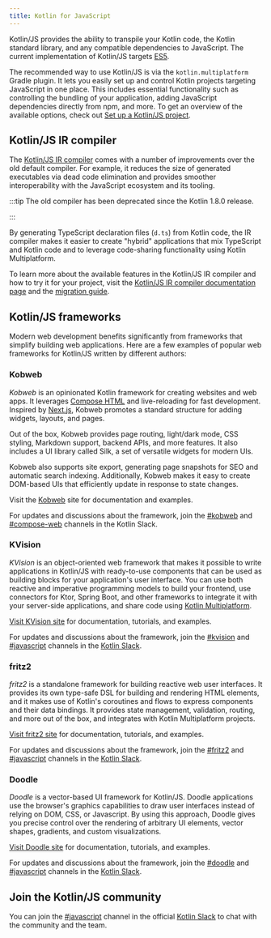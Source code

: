 ```yaml
---
title: Kotlin for JavaScript
---
```



Kotlin/JS provides the ability to transpile your Kotlin code, the Kotlin standard library, and any compatible dependencies
to JavaScript. The current implementation of Kotlin/JS targets [ES5](https://www.ecma-international.org/ecma-262/5.1/).

The recommended way to use Kotlin/JS is via the `kotlin.multiplatform` Gradle plugin. It lets you easily set up and control
Kotlin projects targeting JavaScript in one place. This includes essential functionality
such as controlling the bundling of your application, adding JavaScript dependencies directly from npm, and more.
To get an overview of the available options, check out [Set up a Kotlin/JS project](js-project-setup.md).

## Kotlin/JS IR compiler

The [Kotlin/JS IR compiler](js-ir-compiler.md) comes with a number of improvements over the old default compiler.
For example, it reduces the size of generated executables
via dead code elimination and provides smoother interoperability with the JavaScript ecosystem and its tooling.

:::tip
The old compiler has been deprecated since the Kotlin 1.8.0 release.

:::


By generating TypeScript declaration files (`d.ts`) from Kotlin code, the IR compiler makes it easier to create "hybrid"
applications that mix TypeScript and Kotlin code and to leverage code-sharing functionality using Kotlin Multiplatform.

To learn more about the available features in the Kotlin/JS IR compiler and how to try it for your project, visit the
[Kotlin/JS IR compiler documentation page](js-ir-compiler.md) and the [migration guide](js-ir-migration.md).

## Kotlin/JS frameworks

Modern web development benefits significantly from frameworks that simplify building web applications.
Here are a few examples of popular web frameworks for Kotlin/JS written by different authors:

### Kobweb

_Kobweb_ is an opinionated Kotlin framework for creating websites and web apps. It leverages [Compose HTML](https://github.com/JetBrains/compose-multiplatform?tab=readme-ov-file#compose-html) and
live-reloading for fast development. Inspired by [Next.js](https://nextjs.org/), Kobweb promotes a standard structure for adding widgets, layouts,
and pages.

Out of the box, Kobweb provides page routing, light/dark mode, CSS styling, Markdown support, backend APIs, and more features.
It also includes a UI library called Silk, a set of versatile widgets for modern UIs. 

Kobweb also supports site export, generating page snapshots
for SEO and automatic search indexing. Additionally, Kobweb makes it easy to create DOM-based UIs that efficiently update in response to state changes.

Visit the [Kobweb](https://kobweb.varabyte.com/) site for documentation and examples.

For updates and discussions about the framework, join the [#kobweb](https://kotlinlang.slack.com/archives/C04RTD72RQ8) and
[#compose-web](https://kotlinlang.slack.com/archives/C01F2HV7868) channels in the Kotlin Slack.

### KVision

_KVision_ is an object-oriented web framework that makes it possible to write applications in Kotlin/JS with ready-to-use components
that can be used as building blocks for your application's user interface. You can use both reactive and imperative programming
models to build your frontend, use connectors for Ktor, Spring Boot, and other frameworks to integrate it with your server-side
applications, and share code using [Kotlin Multiplatform](multiplatform-intro.md).

[Visit KVision site](https://kvision.io) for documentation, tutorials, and examples.

For updates and discussions about the framework, join the [#kvision](https://kotlinlang.slack.com/messages/kvision) and
[#javascript](https://kotlinlang.slack.com/archives/C0B8L3U69) channels in the [Kotlin Slack](https://surveys.jetbrains.com/s3/kotlin-slack-sign-up).

### fritz2

_fritz2_ is a standalone framework for building reactive web user interfaces. It provides its own type-safe DSL for building
and rendering HTML elements, and it makes use of Kotlin's coroutines and flows to express components and their data bindings.
It provides state management, validation, routing, and more out of the box, and integrates with Kotlin Multiplatform projects.

[Visit fritz2 site](https://www.fritz2.dev) for documentation, tutorials, and examples.

For updates and discussions about the framework, join the [#fritz2](https://kotlinlang.slack.com/messages/fritz2) and
[#javascript](https://kotlinlang.slack.com/archives/C0B8L3U69) channels in the [Kotlin Slack](https://surveys.jetbrains.com/s3/kotlin-slack-sign-up).

### Doodle

_Doodle_ is a vector-based UI framework for Kotlin/JS. Doodle applications use the browser's graphics capabilities to draw
user interfaces instead of relying on DOM, CSS, or Javascript. By using this approach, Doodle gives you precise control
over the rendering of arbitrary UI elements, vector shapes, gradients, and custom visualizations.

[Visit Doodle site](https://nacular.github.io/doodle/) for documentation, tutorials, and examples.

For updates and discussions about the framework, join the [#doodle](https://kotlinlang.slack.com/messages/doodle) and
[#javascript](https://kotlinlang.slack.com/archives/C0B8L3U69) channels in the [Kotlin Slack](https://surveys.jetbrains.com/s3/kotlin-slack-sign-up).

## Join the Kotlin/JS community

You can join the [#javascript](https://kotlinlang.slack.com/archives/C0B8L3U69) channel in the official [Kotlin Slack](https://surveys.jetbrains.com/s3/kotlin-slack-sign-up)
to chat with the community and the team.